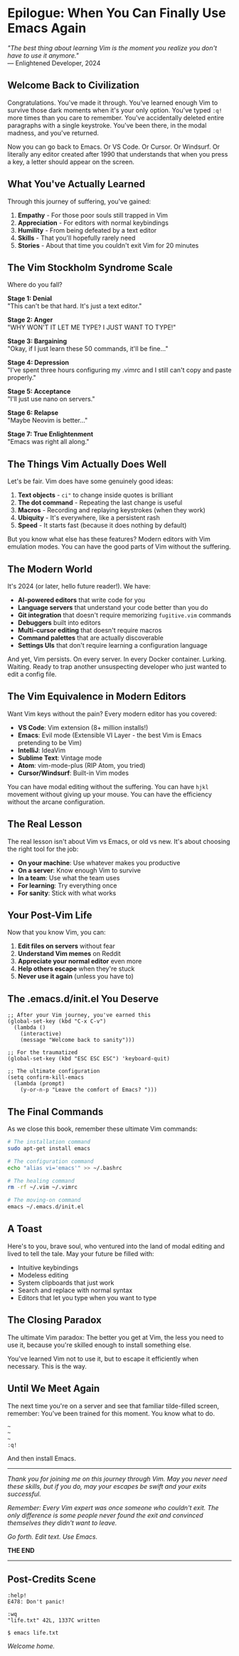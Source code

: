 # Epilogue: When You Can Finally Use Emacs Again

*"The best thing about learning Vim is the moment you realize you don't have to use it anymore."*  
— Enlightened Developer, 2024

## Welcome Back to Civilization

Congratulations. You've made it through. You've learned enough Vim to survive those dark moments when it's your only option. You've typed `:q!` more times than you care to remember. You've accidentally deleted entire paragraphs with a single keystroke. You've been there, in the modal madness, and you've returned.

Now you can go back to Emacs. Or VS Code. Or Cursor. Or Windsurf. Or literally any editor created after 1990 that understands that when you press a key, a letter should appear on the screen.

## What You've Actually Learned

Through this journey of suffering, you've gained:

1. **Empathy** - For those poor souls still trapped in Vim
2. **Appreciation** - For editors with normal keybindings
3. **Humility** - From being defeated by a text editor
4. **Skills** - That you'll hopefully rarely need
5. **Stories** - About that time you couldn't exit Vim for 20 minutes

## The Vim Stockholm Syndrome Scale

Where do you fall?

**Stage 1: Denial**  
"This can't be that hard. It's just a text editor."

**Stage 2: Anger**  
"WHY WON'T IT LET ME TYPE? I JUST WANT TO TYPE!"

**Stage 3: Bargaining**  
"Okay, if I just learn these 50 commands, it'll be fine..."

**Stage 4: Depression**  
"I've spent three hours configuring my .vimrc and I still can't copy and paste properly."

**Stage 5: Acceptance**  
"I'll just use nano on servers."

**Stage 6: Relapse**  
"Maybe Neovim is better..."

**Stage 7: True Enlightenment**  
"Emacs was right all along."

## The Things Vim Actually Does Well

Let's be fair. Vim does have some genuinely good ideas:

1. **Text objects** - `ci"` to change inside quotes is brilliant
2. **The dot command** - Repeating the last change is useful
3. **Macros** - Recording and replaying keystrokes (when they work)
4. **Ubiquity** - It's everywhere, like a persistent rash
5. **Speed** - It starts fast (because it does nothing by default)

But you know what else has these features? Modern editors with Vim emulation modes. You can have the good parts of Vim without the suffering.

## The Modern World

It's 2024 (or later, hello future reader!). We have:

- **AI-powered editors** that write code for you
- **Language servers** that understand your code better than you do
- **Git integration** that doesn't require memorizing `fugitive.vim` commands
- **Debuggers** built into editors
- **Multi-cursor editing** that doesn't require macros
- **Command palettes** that are actually discoverable
- **Settings UIs** that don't require learning a configuration language

And yet, Vim persists. On every server. In every Docker container. Lurking. Waiting. Ready to trap another unsuspecting developer who just wanted to edit a config file.

## The Vim Equivalence in Modern Editors

Want Vim keys without the pain? Every modern editor has you covered:

- **VS Code**: Vim extension (8+ million installs!)
- **Emacs**: Evil mode (Extensible VI Layer - the best Vim is Emacs pretending to be Vim)
- **IntelliJ**: IdeaVim
- **Sublime Text**: Vintage mode
- **Atom**: vim-mode-plus (RIP Atom, you tried)
- **Cursor/Windsurf**: Built-in Vim modes

You can have modal editing without the suffering. You can have `hjkl` movement without giving up your mouse. You can have the efficiency without the arcane configuration.

## The Real Lesson

The real lesson isn't about Vim vs Emacs, or old vs new. It's about choosing the right tool for the job:

- **On your machine**: Use whatever makes you productive
- **On a server**: Know enough Vim to survive
- **In a team**: Use what the team uses
- **For learning**: Try everything once
- **For sanity**: Stick with what works

## Your Post-Vim Life

Now that you know Vim, you can:

1. **Edit files on servers** without fear
2. **Understand Vim memes** on Reddit
3. **Appreciate your normal editor** even more
4. **Help others escape** when they're stuck
5. **Never use it again** (unless you have to)

## The .emacs.d/init.el You Deserve

```elisp
;; After your Vim journey, you've earned this
(global-set-key (kbd "C-x C-v") 
  (lambda () 
    (interactive) 
    (message "Welcome back to sanity")))

;; For the traumatized
(global-set-key (kbd "ESC ESC ESC") 'keyboard-quit)

;; The ultimate configuration
(setq confirm-kill-emacs 
  (lambda (prompt) 
    (y-or-n-p "Leave the comfort of Emacs? ")))
```

## The Final Commands

As we close this book, remember these ultimate Vim commands:

```bash
# The installation command
sudo apt-get install emacs

# The configuration command
echo "alias vi='emacs'" >> ~/.bashrc

# The healing command
rm -rf ~/.vim ~/.vimrc

# The moving-on command
emacs ~/.emacs.d/init.el
```

## A Toast

Here's to you, brave soul, who ventured into the land of modal editing and lived to tell the tale. May your future be filled with:

- Intuitive keybindings
- Modeless editing
- System clipboards that just work
- Search and replace with normal syntax
- Editors that let you type when you want to type

## The Closing Paradox

The ultimate Vim paradox: The better you get at Vim, the less you need to use it, because you're skilled enough to install something else.

You've learned Vim not to use it, but to escape it efficiently when necessary. This is the way.

## Until We Meet Again

The next time you're on a server and see that familiar tilde-filled screen, remember: You've been trained for this moment. You know what to do.

```
~
~
~
:q!
```

And then install Emacs.

---

*Thank you for joining me on this journey through Vim. May you never need these skills, but if you do, may your escapes be swift and your exits successful.*

*Remember: Every Vim expert was once someone who couldn't exit. The only difference is some people never found the exit and convinced themselves they didn't want to leave.*

*Go forth. Edit text. Use Emacs.*

**THE END**

---

## Post-Credits Scene

```vim
:help!
E478: Don't panic!

:wq
"life.txt" 42L, 1337C written

$ emacs life.txt
```

*Welcome home.*